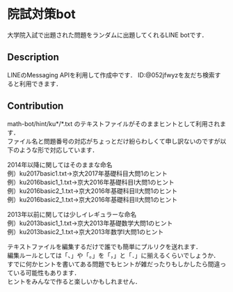 院試対策bot
====

大学院入試で出題された問題をランダムに出題してくれるLINE botです．

## Description

LINEのMessaging APIを利用して作成中です．
ID:@052jfwyzを友だち検索すると利用できます．  

## Contribution

math-bot/hint/ku*/*.txt のテキストファイルがそのままヒントとして利用されます．  
ファイル名と問題番号の対応がちょっとだけ紛らわしくて申し訳ないのですが以下のような形で対応しています．

2014年以降に関してはそのままな命名  
例）ku2017basic1.txt→京大2017年基礎科目大問1のヒント  
例）ku2016basic1_1.txt→京大2016年基礎科目I大問1のヒント  
例）ku2016basic2_1.txt→京大2016年基礎科目Ⅱ大問1のヒント  
例）ku2016basic2_1.txt→京大2016年基礎科目Ⅱ大問1のヒント


2013年以前に関しては少しイレギュラーな命名  
例）ku2013basic1_1.txt→京大2013年基礎数学大問1のヒント  
例）ku2013basic2_1.txt→京大2013年数学Ⅰ大問1のヒント 

テキストファイルを編集するだけで誰でも簡単にプルリクを送れます．  
編集ルールとしては「、」や「。」を「，」と「．」に揃えるくらいでしょうか．  
すでに何かヒントを書いてある問題でもヒントが雑だったりもしかしたら間違っている可能性もあります．  
ヒントをみんなで作ると楽しいかもしれません．
